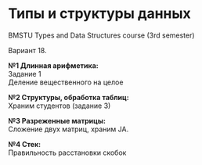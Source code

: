 ﻿# Типы и структуры данных
BMSTU Types and Data Structures course (3rd semester)  
 

Вариант 18.

**№1 Длинная арифметика:**  
Задание 1  
Деление вещественного на целое  

**№2 Структуры, обработка таблиц:**  
Храним студентов (задание 3)  

**№3 Разреженные матрицы:**  
Сложение двух матриц, храним JA.  

**№4 Стек:**  
Правильность расстановки скобок  

